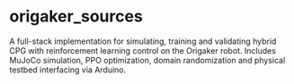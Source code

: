 # origaker_sources
A full-stack implementation for simulating, training and validating hybrid CPG with reinforcement learning control on the Origaker robot. Includes MuJoCo simulation, PPO optimization, domain randomization and physical testbed interfacing via Arduino.
